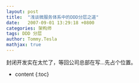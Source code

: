 ```yaml
---
layout: post
title:  "浅谈微服务体系中的DDD分层之道"
date:   2007-09-01 13:29:18 +0800
categories: 架构师
tags: DDD 分层
author: Tommy.Tesla
mathjax: true
---
```



封闭开发实在太忙了，等回公司总部在写...先占个位置。


* content
{:toc}